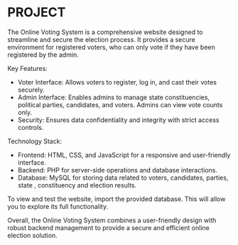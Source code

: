 # PROJECT
The Online Voting System is a comprehensive website designed to streamline and secure the election process. It provides a secure environment for registered voters, who can only vote if they have been registered by the admin.

Key Features:
- Voter Interface: Allows voters to register, log in, and cast their votes securely.
- Admin Interface: Enables admins to manage state constituencies, political parties, candidates, and voters. Admins can view vote counts only.
- Security: Ensures data confidentiality and integrity with strict access controls.

Technology Stack:
- Frontend: HTML, CSS, and JavaScript for a responsive and user-friendly interface.
- Backend: PHP for server-side operations and database interactions.
- Database: MySQL for storing data related to voters, candidates, parties, state , constituency and election results.

To view and test the website, import the provided database. This will allow you to explore its full functionality.

Overall, the Online Voting System combines a user-friendly design with robust backend management to provide a secure and efficient online election solution.
